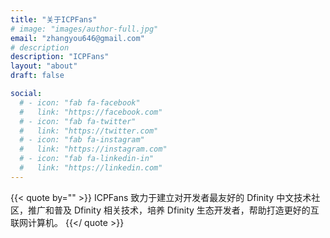 ```yaml
---
title: "关于ICPFans"
# image: "images/author-full.jpg"
email: "zhangyou646@gmail.com"
# description
description: "ICPFans"
layout: "about"
draft: false

social:
  # - icon: "fab fa-facebook"
  #   link: "https://facebook.com"
  # - icon: "fab fa-twitter"
  #   link: "https://twitter.com"
  # - icon: "fab fa-instagram"
  #   link: "https://instagram.com"
  # - icon: "fab fa-linkedin-in"
  #   link: "https://linkedin.com"
---
```


{{< quote by="" >}}
ICPFans 致力于建立对开发者最友好的 Dfinity 中文技术社区，推广和普及 Dfinity 相关技术，培养 Dfinity 生态开发者，帮助打造更好的互联网计算机。
{{</ quote >}}

